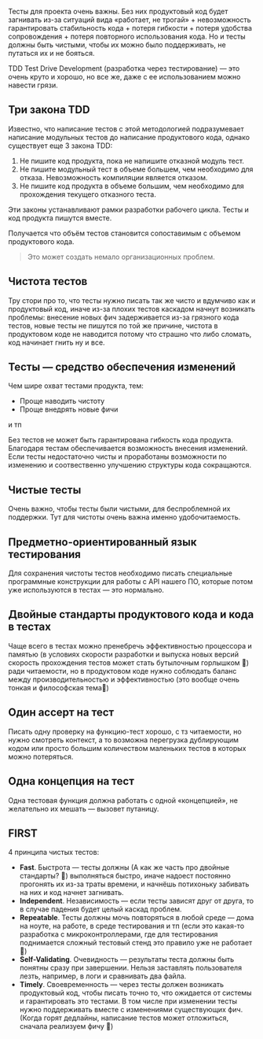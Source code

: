 Тесты для проекта очень важны. Без них продуктовый код будет загнивать из-за ситуаций вида «работает, не трогай» + невозможность гарантировать стабильность кода + потеря гибкости + потеря удобства сопровождения + потеря повторного использования кода. Но и тесты должны быть чистыми, чтобы их можно было поддерживать, не путаться их и не бояться.

TDD Test Drive Development (разработка через тестирование) — это очень круто и хорошо, но все же, даже с ее использованием можно навести грязи.

## Три закона TDD

Известно, что написание тестов с этой методологией подразумевает написание модульных тестов до написание продуктового кода, однако существует еще 3 закона TDD:

1. Не пишите код продукта, пока не напишите отказной модуль тест.
2. Не пишите модульный тест в объеме большем, чем необходимо для отказа. Невозможность компиляции является отказом.
3. Не пишите код продукта в объеме большим, чем необходимо для прохождения текущего отказного теста.

Эти законы устанавливают рамки разработки рабочего цикла. Тесты и код продукта пишутся вместе.

Получается что объём тестов становится сопоставимым с объемом продуктового кода.

> Это может создать немало организационных проблем.

## Чистота тестов

Тру стори про то, что тесты нужно писать так же чисто и вдумчиво как и продуктовый код, иначе из-за плохих тестов каскадом начнут возникать проблемы: внесение новых фич задерживается из-за грязного кода тестов, новые тесты не пишутся по той же причине, чистота в продуктовом коде не наводится потому что страшно что либо сломать, код начинает гнить ну и все.

## Тесты — средство обеспечения изменений

Чем шире охват тестами продукта, тем:

- Проще наводить чистоту
- Проще внедрять новые фичи

и тп

Без тестов не может быть гарантирована гибкость кода продукта. Благодаря тестам обеспечивается возможность внесения изменений. Если тесты недостаточно чисты и проработаны возможности по изменению и соотвественно улучшению структуры кода сокращаются.

## Чистые тесты

Очень важно, чтобы тесты были чистыми, для беспроблемной их поддержки. Тут для чистоты очень важна именно удобочитаемость.

## Предметно-ориентированный язык тестирования

Для сохранения чистоты тестов необходимо писать специальные программные конструкции для работы с API нашего ПО, которые потом уже используются в тестах — это нормально.

## Двойные стандарты продуктового кода и кода в тестах

Чаще всего в тестах можно пренебречь эффективностью процессора и памятью (в условиях скорости разработки и выпуска новых версий скорость прохождения тестов может стать бутылочным горлышком 🤔) ради читаемости, но в продуктовом коде нужно соблюдать баланс между производительностью и эффективностью (это вообще очень тонкая и философская тема🤔)

## Один ассерт на тест

Писать одну проверку на функцию-тест хорошо, с тз читаемости, но нужно смотреть контекст, а то возможна перегрузка дублирующим кодом или просто большим количеством маленьких тестов в которых можно потеряться.

## Одна концепция на тест

Одна тестовая функция должна работать с одной «концепцией», не желательно их мешать — вызовет путаницу.

## FIRST

4 принципа чистых тестов:

- **Fast**. Быстрота — тесты должны (А как же часть про двойные стандарты? 🤔) выполняться быстро, иначе надоест постоянно прогонять их из-за траты времени, и начнёшь потихоньку забивать на них и код начнет загнивать.
- **Independent**. Независимость — если тесты зависят друг от друга, то в случае падения будет целый каскад проблем.
- **Repeatable**. Тесты должны мочь повторяться в любой среде — дома на ноуте, на работе, в среде тестирования и тп (если это какая-то разработка с микроконтроллерами, где для тестирования поднимается сложный тестовый стенд это правило уже не работает 🤔)
- **Self-Validating**. Очевидность — результаты теста должны быть понятны сразу при завершении. Нельзя заставлять пользователя лезть, например, в логи и сравнивать два файла.
- **Timely**. Своевременность — через тесты должен возникать продуктовый код, чтобы писать точно то, что ожидается от системы и гарантировать это тестами. В том числе при изменении тесты нужно поддерживать вместе с изменениями существующих фич. (Когда горят дедлайны, написание тестов может отложиться, сначала реализуем фичу 🤔)
